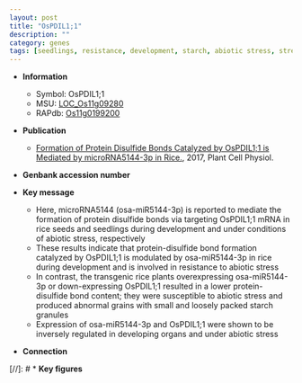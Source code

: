 ```yaml
---
layout: post
title: "OsPDIL1;1"
description: ""
category: genes
tags: [seedlings, resistance, development, starch, abiotic stress, stress, biotic stress, R protein]
---
```


* **Information**  
    + Symbol: OsPDIL1;1  
    + MSU: [LOC_Os11g09280](http://rice.plantbiology.msu.edu/cgi-bin/ORF_infopage.cgi?orf=LOC_Os11g09280)  
    + RAPdb: [Os11g0199200](http://rapdb.dna.affrc.go.jp/viewer/gbrowse_details/irgsp1?name=Os11g0199200)  

* **Publication**  
    + [Formation of Protein Disulfide Bonds Catalyzed by OsPDIL1;1 is Mediated by microRNA5144-3p in Rice.](http://www.ncbi.nlm.nih.gov/pubmed?term=Formation+of+Protein+Disulfide+Bonds+Catalyzed+by+OsPDIL1;1+is+Mediated+by+microRNA5144-3p+in+Rice.%5BTitle%5D), 2017, Plant Cell Physiol.

* **Genbank accession number**  

* **Key message**  
    + Here, microRNA5144 (osa-miR5144-3p) is reported to mediate the formation of protein disulfide bonds via targeting OsPDIL1;1 mRNA in rice seeds and seedlings during development and under conditions of abiotic stress, respectively
    + These results indicate that protein-disulfide bond formation catalyzed by OsPDIL1;1 is modulated by osa-miR5144-3p in rice during development and is involved in resistance to abiotic stress
    + In contrast, the transgenic rice plants overexpressing osa-miR5144-3p or down-expressing OsPDIL1;1 resulted in a lower protein-disulfide bond content; they were susceptible to abiotic stress and produced abnormal grains with small and loosely packed starch granules
    + Expression of osa-miR5144-3p and OsPDIL1;1 were shown to be inversely regulated in developing organs and under abiotic stress

* **Connection**  

[//]: # * **Key figures**  


